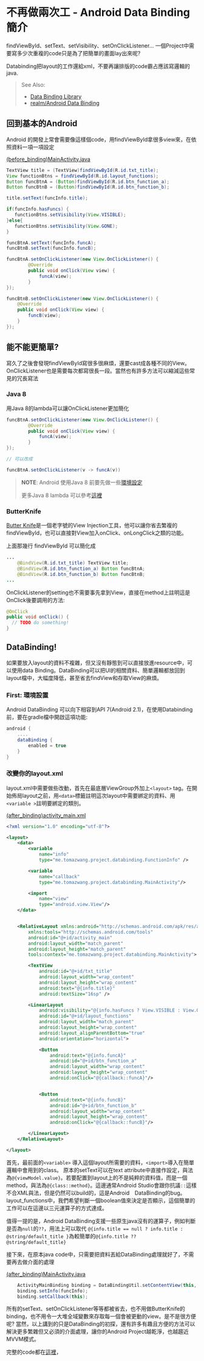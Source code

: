 # 不再做兩次工 - Android Data Binding 簡介

findViewById、setText、setVisibility、setOnClickListener... 一個Project中需要寫多少次重複的code只是為了把簡單的畫面lay出來呢?

Databinding把layout的工作還給xml，不要再讓排版的code霸占應該寫邏輯的java.

> See Also:
> - [Data Binding Library][dbl]
> - [realm/Android Data Binding][realm]

## 回到基本的Android

Android 的開發上常會需要像這樣個code，用findViewById拿很多view來，在依照資料一項一項設定

[(before_binding)MainActivity.java][before-java]
```java
TextView title = (TextView)findViewById(R.id.txt_title);
View functionBtns = findViewById(R.id.layout_functions);
Button funcBtnA = (Button)findViewById(R.id.btn_function_a);
Button funcBtnB = (Button)findViewById(R.id.btn_function_b);

title.setText(funcInfo.title);

if(funcInfo.hasFuncs) {
   functionBtns.setVisibility(View.VISIBLE);
}else{
   functionBtns.setVisibility(View.GONE);
}

funcBtnA.setText(funcInfo.funcA);
funcBtnB.setText(funcInfo.funcB);

funcBtnA.setOnClickListener(new View.OnClickListener() {
        @Override
        public void onClick(View view) {
            funcA(view);
        }
});

funcBtnB.setOnClickListener(new View.OnClickListener() {
    @Override
    public void onClick(View view) {
        funcB(view);
    }
});


```

## 能不能更簡單?

寫久了之後會發現findViewById寫很多很麻煩，還要cast成各種不同的View。OnClickListener也是需要每次都寫很長一段。當然也有許多方法可以縮減這些常見的冗長寫法

### Java 8

用Java 8的lambda可以讓OnClickListener更加簡化

```java
funcBtnA.setOnClickListener(new View.OnClickListener() {
        @Override
        public void onClick(View view) {
            funcA(view);
        }
});

// 可以改成

funcBtnA.setOnClickListener(v -> funcA(v))

```
> __NOTE__: Android 使用Java 8 前要先做一些[環境設定][android-8]
>
> 更多Java 8 lambda 可以參考[這裡][java-8-lambda]

### ButterKnife

[Butter Knife][bk]是一個老字號的View Injection工具，他可以讓你省去繁複的findViewById，也可以直接對View加入onClick、onLongClick之類的功能。

上面那幾行 findViewById 可以簡化成
```java
...
    @BindView(R.id.txt_title) TextView title;
    @BindView(R.id.btn_function_a) Button funcBtnA;
    @BindView(R.id.btn_function_b) Button funcBtnB;
...
```

OnClickListener的setting也不需要事先拿到View，直接在method上註明這是OnClick後要調用的方法:

```java
@OnClick
public void onClick() {
  // TODO do something!
}
```


## DataBinding!

如果要放入layout的資料不複雜，但又沒有靜態到可以直接放進resource中，可以使用data Binding。DataBinding可以把UI的相關資料、簡單邏輯都放回到layout檔中，大幅度降低，甚至省去findView和存取View的麻煩。


### First: 環境設置

Android DataBinding 可以向下相容到API 7(Android 2.1)，在使用Databinding前，要在gradle檔中開啟這項功能:

```gradle
android {
    ....
    dataBinding {
        enabled = true
    }
}
```

### 改變你的layout.xml

layout.xml中需要做些改動，首先在最底層ViewGroup外加上`<layout>` tag。在開始佈局layout之前，用`<data>`標籤註明這次layout中需要綁定的資料、用`<variable >`註明要綁定的類別。

[(after_binding)activity_main.xml][after-xml]
```xml
<?xml version="1.0" encoding="utf-8"?>

<layout>
    <data>
        <variable
            name="info"
            type="me.tomazwang.project.databinding.FunctionInfo" />

        <variable
            name="callback"
            type="me.tomazwang.project.databinding.MainActivity"/>

        <import
            name="view"
            type="android.view.View"/>
    </data>


    <RelativeLayout xmlns:android="http://schemas.android.com/apk/res/android"
        xmlns:tools="http://schemas.android.com/tools"
        android:id="@+id/activity_main"
        android:layout_width="match_parent"
        android:layout_height="match_parent"
        tools:context="me.tomazwang.project.databinding.MainActivity">

        <TextView
            android:id="@+id/txt_title"
            android:layout_width="wrap_content"
            android:layout_height="wrap_content"
            android:text="@{info.title}"
            android:textSize="16sp" />

        <LinearLayout
            android:visibility="@{info.hasFuncs ? View.VISIBLE : View.GONE}"
            android:id="@+id/layout_functions"
            android:layout_width="match_parent"
            android:layout_height="wrap_content"
            android:layout_alignParentBottom="true"
            android:orientation="horizontal">

            <Button
                android:text="@{info.funcA}"
                android:id="@+id/btn_function_a"
                android:layout_width="wrap_content"
                android:layout_height="wrap_content"
                android:onClick="@{callback::funcA}"/>


            <Button
                android:text="@{info.funcB}"
                android:id="@+id/btn_function_b"
                android:layout_width="wrap_content"
                android:layout_height="wrap_content"
                android:onClick="@{callback::funcB}"/>

        </LinearLayout>
    </RelativeLayout>

</layout>
```

首先，最前面的`<variable>` 導入這個layout所需要的資料，`<import>`導入在簡單邏輯中會用到的class。 原本的setText可以在text attribute中直接作設定，與法為`@{viewModel.value}`。若要配置到layout上的不是純粹的資料值，而是一個method，與法為`@{class::method}`。這邊通常Android Studio會跟你抗議`::`這樣不合XML與法，但是仍然可以build的，這是Android　DataBinding的bug。layout_functions中，我們希望判斷一個boolean值來決定是否顯示，這個簡單的工作可以在這邊以三元運算子的方式達成。

值得一提的是，Android DataBinding支援一些原生java沒有的運算子，例如判斷是否為`null`的`??`，用法上可以取代 `@{info.title == null ? info.title : @string/default_title }`為較簡單的`@{info.title ?? @string/default_title}`


接下來，在原本java code中，只需要把資料丟給DataBinding處理就好了，不需要再去做介面的處理

[(after_binding)MainActivity.java][after-java]
```java
    ActivityMainBinding binding = DataBindingUtil.setContentView(this, R.layout.activity_main);
    binding.setInfo(funcInfo);
    binding.setCallback(this);
```

所有的setText、setOnClickListener等等都被省去，也不用做ButterKnife的binding，也不用令一大堆全域變數來存取每一個會被更動的view。是不是很方便呢? 當然，以上講到的只是DataBinding的初探，還有許多有趣且方便的方法可以解決更多繁雜但又必須的介面處理，讓你的Android Project越乾淨，也越趨近MVVM模式。


完整的code都在[這裡][gist]，


[after-java]:https://gist.github.com/TomazWang/87b9d97e3fd92cdb92dcba6a99d3bd99#file-after_binding-mainactivity-java
[after-xml]:https://gist.github.com/TomazWang/87b9d97e3fd92cdb92dcba6a99d3bd99#file-after_binding-activity_main-xml
[before-java]:https://gist.github.com/TomazWang/87b9d97e3fd92cdb92dcba6a99d3bd99#file-before_binding-mainactivity-java
[gist]:https://gist.github.com/TomazWang/87b9d97e3fd92cdb92dcba6a99d3bd99
[android-8]:https://developer.android.com/guide/platform/j8-jack.html
[realm]:https://realm.io/news/data-binding-android-boyar-mount/
[dbl]:https://developer.android.com/topic/libraries/data-binding/index.html
[java-8-lambda]:https://magiclen.org/java-8-lambda/
[bk]:http://jakewharton.github.io/butterknife/
